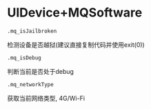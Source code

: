 # UIDevice+MQSoftware

```
.mq_isJailbroken
```

检测设备是否越狱(建议直接复制代码并使用exit(0))

```
.mq_isDebug
```

判断当前是否处于debug

```
.mq_networkType
```

获取当前网络类型, 4G/Wi-Fi